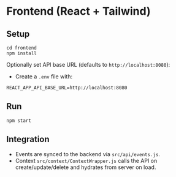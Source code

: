 # Frontend (React + Tailwind)

## Setup
```
cd frontend
npm install
```

Optionally set API base URL (defaults to `http://localhost:8080`):
- Create a `.env` file with:
```
REACT_APP_API_BASE_URL=http://localhost:8080
```

## Run
```
npm start
```

## Integration
- Events are synced to the backend via `src/api/events.js`.
- Context `src/context/ContextWrapper.js` calls the API on create/update/delete and hydrates from server on load.
